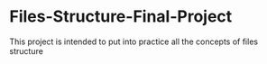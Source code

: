 # Files-Structure-Final-Project
This project is intended to put into practice all the concepts of files structure
